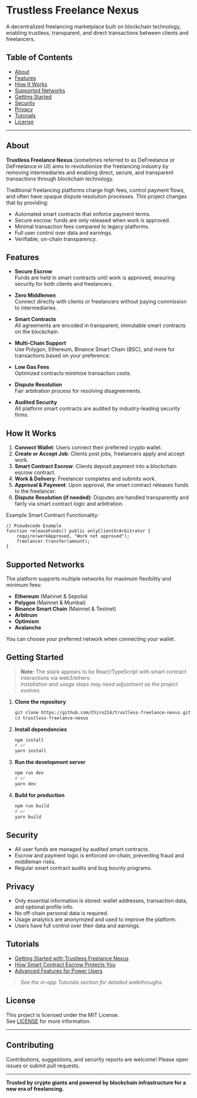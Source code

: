 # Trustless Freelance Nexus

A decentralized freelancing marketplace built on blockchain technology, enabling trustless, transparent, and direct transactions between clients and freelancers. 

## Table of Contents

- [About](#about)
- [Features](#features)
- [How It Works](#how-it-works)
- [Supported Networks](#supported-networks)
- [Getting Started](#getting-started)
- [Security](#security)
- [Privacy](#privacy)
- [Tutorials](#tutorials)
- [License](#license)

---

## About

**Trustless Freelance Nexus** (sometimes referred to as DeFreelance or DeFreelance in UI) aims to revolutionize the freelancing industry by removing intermediaries and enabling direct, secure, and transparent transactions through blockchain technology.

Traditional freelancing platforms charge high fees, control payment flows, and often have opaque dispute resolution processes. This project changes that by providing:
- Automated smart contracts that enforce payment terms.
- Secure escrow: funds are only released when work is approved.
- Minimal transaction fees compared to legacy platforms.
- Full user control over data and earnings.
- Verifiable, on-chain transparency.

## Features

- **Secure Escrow**  
  Funds are held in smart contracts until work is approved, ensuring security for both clients and freelancers.

- **Zero Middlemen**  
  Connect directly with clients or freelancers without paying commission to intermediaries.

- **Smart Contracts**  
  All agreements are encoded in transparent, immutable smart contracts on the blockchain.

- **Multi-Chain Support**  
  Use Polygon, Ethereum, Binance Smart Chain (BSC), and more for transactions based on your preference.

- **Low Gas Fees**  
  Optimized contracts minimize transaction costs.

- **Dispute Resolution**  
  Fair arbitration process for resolving disagreements.

- **Audited Security**  
  All platform smart contracts are audited by industry-leading security firms.

## How It Works

1. **Connect Wallet**: Users connect their preferred crypto wallet.
2. **Create or Accept Job**: Clients post jobs, freelancers apply and accept work.
3. **Smart Contract Escrow**: Clients deposit payment into a blockchain escrow contract.
4. **Work & Delivery**: Freelancer completes and submits work.
5. **Approval & Payment**: Upon approval, the smart contract releases funds to the freelancer.
6. **Dispute Resolution (if needed)**: Disputes are handled transparently and fairly via smart contract logic and arbitration.

Example Smart Contract Functionality:
```solidity
// Pseudocode Example
function releaseFunds() public onlyClientOrArbitrator {
    require(workApproved, "Work not approved");
    freelancer.transfer(amount);
}
```

## Supported Networks

The platform supports multiple networks for maximum flexibility and minimum fees:
- **Ethereum** (Mainnet & Sepolia)
- **Polygon** (Mainnet & Mumbai)
- **Binance Smart Chain** (Mainnet & Testnet)
- **Arbitrum**
- **Optimism**
- **Avalanche**

You can choose your preferred network when connecting your wallet.

## Getting Started

> **Note:** The stack appears to be React/TypeScript with smart contract interactions via web3/ethers.  
> _Installation and usage steps may need adjustment as the project evolves._

1. **Clone the repository**
    ```bash
    git clone https://github.com/Chiro214/trustless-freelance-nexus.git
    cd trustless-freelance-nexus
    ```

2. **Install dependencies**
    ```bash
    npm install
    # or
    yarn install
    ```

3. **Run the development server**
    ```bash
    npm run dev
    # or
    yarn dev
    ```

4. **Build for production**
    ```bash
    npm run build
    # or
    yarn build
    ```

## Security

- All user funds are managed by audited smart contracts.
- Escrow and payment logic is enforced on-chain, preventing fraud and middleman risks.
- Regular smart contract audits and bug bounty programs.

## Privacy

- Only essential information is stored: wallet addresses, transaction data, and optional profile info.
- No off-chain personal data is required.
- Usage analytics are anonymized and used to improve the platform.
- Users have full control over their data and earnings.

## Tutorials

- [Getting Started with Trustless Freelance Nexus](#)
- [How Smart Contract Escrow Protects You](#)
- [Advanced Features for Power Users](#)

> _See the in-app Tutorials section for detailed walkthroughs._

## License

This project is licensed under the MIT License.  
See [LICENSE](./LICENSE) for more information.

---

## Contributing

Contributions, suggestions, and security reports are welcome! Please open issues or submit pull requests.

---

**Trusted by crypto giants and powered by blockchain infrastructure for a new era of freelancing.**
